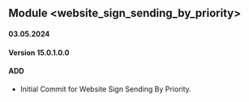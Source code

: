 ## Module <website_sign_sending_by_priority>

#### 03.05.2024
#### Version 15.0.1.0.0
#### ADD

- Initial Commit  for Website Sign Sending By Priority.
